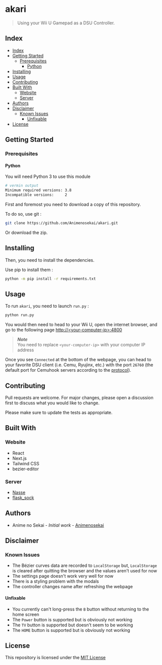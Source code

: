 # akari

> Using your Wii U Gamepad as a DSU Controller.

## Index

- [Index](#index)
- [Getting Started](#getting-started)
  - [Prerequisites](#prerequisites)
    - [Python](#python)
- [Installing](#installing)
- [Usage](#usage)
- [Contributing](#contributing)
- [Built With](#built-with)
  - [Website](#website)
  - [Server](#server)
- [Authors](#authors)
- [Disclaimer](#disclaimer)
  - [Known Issues](#known-issues)
    - [Unfixable](#unfixable)
- [License](#license)

## Getting Started

### Prerequisites

#### Python

You will need Python 3 to use this module

```bash
# vermin output
Minimum required versions: 3.8
Incompatible versions:     2
```

First and foremost you need to download a copy of this repository.

To do so, use git :

```bash
git clone https://github.com/Animenosekai/akari.git
```

Or download the zip.

## Installing

Then, you need to install the dependencies.

Use pip to install them :

```bash
python -m pip install -r requirements.txt
```

## Usage

To run `akari`, you need to launch `run.py` :

```bash
python run.py
```

You would then need to head to your Wii U, open the internet browser, and go to the following page [http://\<your-computer-ip\>:4800](http://<your-computer-ip>:4800)

> ***Note***  
> You need to replace `<your-computer-ip>` with your computer IP address

Once you see `Connected` at the bottom of the webpage, you can head to your favorite DSU client (i.e. Cemu, Ryujinx, etc.) with the port `26760` (the default port for Cemuhook servers according to the [protocol](https://github.com/v1993/cemuhook-protocol)).

## Contributing

Pull requests are welcome. For major changes, please open a discussion first to discuss what you would like to change.

Please make sure to update the tests as appropriate.

## Built With

### Website

- React
- Next.js
- Tailwind CSS
- bezier-editor

### Server

- [Nasse](https://github.com/Animenosekai/nasse)
- [flask_sock](https://github.com/miguelgrinberg/flask-sock)

## Authors

- Anime no Sekai *- Initial work -* [Animenosekai](https://github.com/Animenosekai)

## Disclaimer

### Known Issues

- The Bézier curves data are recorded to `LocalStorage` but, `LocalStorage` is cleared after quitting the browser and the values aren't used for now
- The settings page doesn't work very well for now
- There is a styling problem with the modals
- The controller changes name after refreshing the webpage

#### Unfixable

- You currently can't long-press the `B` button without returning to the home screen
- The `Power` button is supported but is obviously not working
- The `TV` button is supported but doesn't seem to be working
- The `HOME` button is supported but is obviously not working

## License

This repository is licensed under the [MIT License](./LICENSE)
